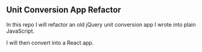 ## Unit Conversion App Refactor

In this repo I will refactor an old jQuery unit conversion app I wrote into plain JavaScript.

I will then convert into a React app.
